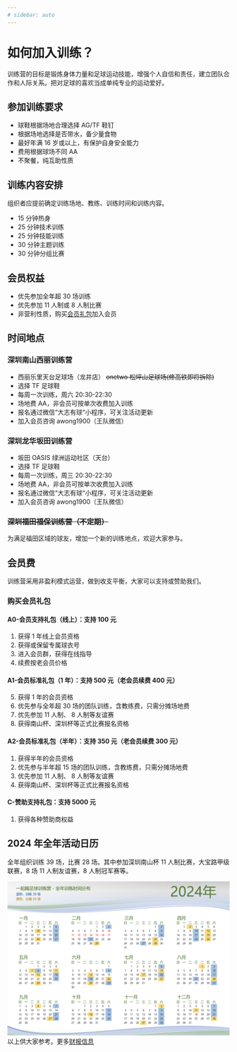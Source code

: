 ```yaml
---
# sidebar: auto
---
```


# 如何加入训练？

训练营的目标是锻炼身体力量和足球运动技能，增强个人自信和责任，建立团队合作和人际关系。把对足球的喜欢当成单纯专业的运动爱好。

## 参加训练要求

- 球鞋根据场地合理选择 AG/TF 鞋钉
- 根据场地选择是否带水，备少量食物
- 最好年满 16 岁或以上，有保护自身安全能力
- 费用根据球场不同 AA
- 不聚餐，纯互助性质

## 训练内容安排

组织者应提前确定训练场地、教练、训练时间和训练内容。

- 15 分钟热身
- 25 分钟技术训练
- 25 分钟技能训练
- 30 分钟主题训练
- 30 分钟分组比赛

## 会员权益

- 优先参加全年超 30 场训练
- 优先参加 11 人制或 8 人制比赛
- 非营利性质，购买[会员礼包](/get-started.html#会员费)加入会员

## 时间地点

### 深圳南山西丽训练营

- 西丽乐里天台足球场（龙井店） ~~onetwo 松坪山足球场(修高铁即将拆除)~~
- 选择 TF 足球鞋
- 每周一次训练，周六 20:30-22:30
- 场地费 AA，非会员可按单次收费加入训练
- 报名通过微信“大志有球“小程序，可关注活动更新
- 加入会员咨询 awong1900（王队微信）

### 深圳龙华坂田训练营

- 坂田 OASIS 绿洲运动社区（天台）
- 选择 TF 足球鞋
- 每周一次训练，周三 20:30-22:30
- 场地费 AA，非会员可按单次收费加入训练
- 报名通过微信“大志有球“小程序，可关注活动更新
- 加入会员咨询 awong1900（王队微信）

### ~~深圳福田福保训练营（不定期）~~

为满足福田区域的球友，增加一个新的训练地点，欢迎大家参与。

## 会员费

训练营采用非盈利模式运营，做到收支平衡，大家可以支持或赞助我们。

### 购买会员礼包

#### A0-会员支持礼包（线上）：支持 100 元

1. 获得 1 年线上会员资格
2. 获得或保留专属球衣号
3. 进入会员群，获得在线指导
4. 续费按老会员价格

#### A1-会员标准礼包（1 年）：支持 500 元（老会员续费 400 元）

5. 获得 1 年的会员资格
6. 优先参与全年超 30 场的团队训练，含教练费，只需分摊场地费
7. 优先参加 11 人制、 8 人制等友谊赛
8. 获得南山杯、深圳杯等正式比赛报名资格

#### A2-会员标准礼包（半年）：支持 350 元（老会员续费 300 元）

1. 获得半年的会员资格
2. 优先参与半年超 15 场的团队训练，含教练费，只需分摊场地费
3. 优先参加 11 人制、 8 人制等友谊赛
4. 获得南山杯、深圳杯等正式比赛报名资格

#### C-赞助支持礼包：支持 5000 元

1. 获得各种赞助商权益

## 2024 年全年活动日历

全年组织训练 39 场，比赛 28 场。其中参加深圳南山杯 11 人制比赛，大宝路甲级联赛，8 场 11 人制友谊赛，8 人制冠军赛等。

![event](./images/2024-event.png)
以上供大家参考。更多[财报信息](./finance)
